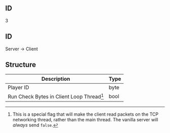 ## ID
3

## ID
Server -> Client

## Structure
| Description                               | Type |
|-------------------------------------------|------|
| Player ID                                 | byte |
| Run Check Bytes in Client Loop Thread[^1] | bool |

[^1]: This is a special flag that will make the client read packets on the TCP networking thread, rather than the main thread. The vanilla server will _always_ send `false`.